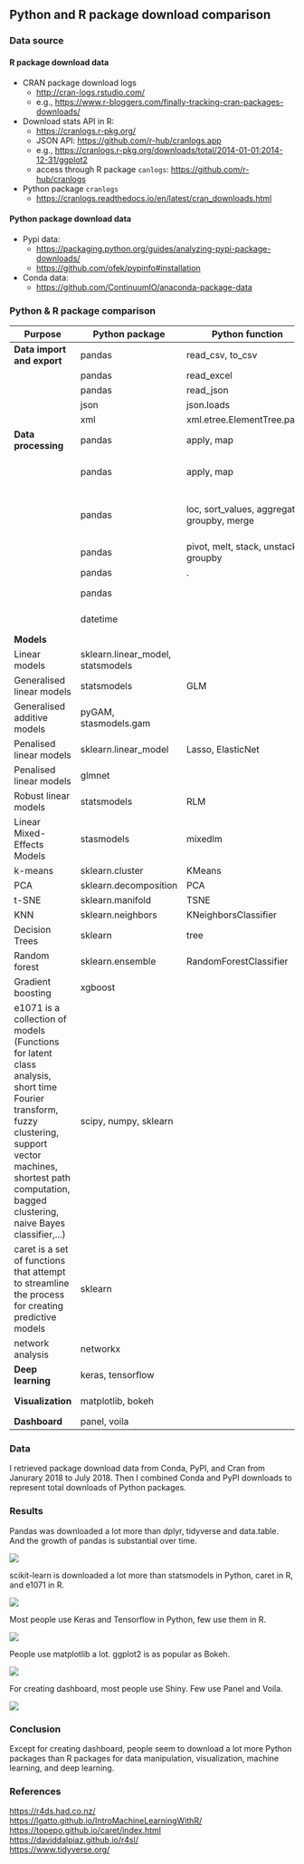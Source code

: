 Python and R package download comparison
---

### Data source
#### R package download data
- CRAN package download logs
  - http://cran-logs.rstudio.com/
  - e.g., https://www.r-bloggers.com/finally-tracking-cran-packages-downloads/
- Download stats API in R: 
  - https://cranlogs.r-pkg.org/
  - JSON API: https://github.com/r-hub/cranlogs.app
  - e.g., https://cranlogs.r-pkg.org/downloads/total/2014-01-01:2014-12-31/ggplot2
  - access through R package `canlogs`: https://github.com/r-hub/cranlogs
- Python package `cranlogs`
  - https://cranlogs.readthedocs.io/en/latest/cran_downloads.html
#### Python package download data
- Pypi data:
    - https://packaging.python.org/guides/analyzing-pypi-package-downloads/
    - https://github.com/ofek/pypinfo#installation
- Conda data:
    - https://github.com/ContinuumIO/anaconda-package-data

### Python & R package comparison

| Purpose  | Python package  | Python function  | R package  |R function|
| -------- | -------- | -------- | -------- | -------- |
| **Data import and export** | pandas |read_csv, to_csv   | readr| read.csv, write.csv|
| |pandas | read_excel  | readxl| .xls and .xlsx|
| |pandas |  read_json | jsonlite| json|
| |json |  json.loads | jsonlite| json|
| |xml | xml.etree.ElementTree.parse  | XML| xmlparse|
|**Data processing** |pandas | apply, map| purrr| map|
||pandas | apply, map| plyr| apply functions, e.g., aaply|
| |pandas | loc, sort_values, aggregate, groupby, merge | dplyr, data.table|filter, arrange, select, mutate, summarise, groupby, join |
| |pandas | pivot, melt, stack, unstack, groupby| tidyr|gather, spead |
| |pandas | .| magrittr|%>% |
| |pandas | | tidyverse|combined packages|
|| datetime| | lubridate, hms| |
|**Models** || |||
|Linear models|sklearn.linear_model, statsmodels| |stats | lm()|
|Generalised linear models  |statsmodels| GLM|stats |glm() |
|Generalised additive models |pyGAM, stasmodels.gam||mgcv |gam() |
|Penalised linear models |sklearn.linear_model|Lasso, ElasticNet |glmnet |glmnet() |
|Penalised linear models |glmnet| |glmnet |glmnet() |
|Robust linear models |statsmodels|RLM |MASS |rlm() |
|Linear Mixed-Effects Models |stasmodels|mixedlm|lme4, lmerTest | |
|k-means |sklearn.cluster|KMeans |stats|kmeans |
|PCA |sklearn.decomposition|PCA |stats|prcomp |
|t-SNE|sklearn.manifold|TSNE|Rtsne|Rtsne|
|KNN|sklearn.neighbors|KNeighborsClassifier|class,FNN|KNN|
|Decision Trees |sklearn|tree |rpart |rpart() |
|Random forest |sklearn.ensemble|RandomForestClassifier |randomForest |randomForest() |
|Gradient boosting |xgboost| |xgboost| |
|e1071 is a collection of models (Functions for latent class analysis, short time Fourier transform, fuzzy clustering, support vector machines, shortest path computation, bagged clustering, naive Bayes classifier,...) |scipy, numpy, sklearn| |e1071||
|caret is a set of functions that attempt to streamline the process for creating predictive models|sklearn| |caret| |
|network analysis|networkx| |igraph| |
|**Deep learning**|keras, tensorflow| |keras, tensorflow| |
|**Visualization** |matplotlib, bokeh| | ggplot2, graphics| |
|**Dashboard**  |panel, voila| | shiny| |

### Data
I retrieved package download data from Conda, PyPI, and Cran from Janurary 2018 to July 2018. Then I combined Conda and PyPI downloads to represent total downloads of Python packages. 

### Results 
Pandas was downloaded a lot more than dplyr, tidyverse and data.table. And the growth of pandas is substantial over time. 

![](https://github.com/sophiamyang/PythonRcomparison/blob/master/figures/pandas.png)

scikit-learn is downloaded a lot more than statsmodels in Python, caret in R, and e1071 in R.  

![](https://github.com/sophiamyang/PythonRcomparison/blob/master/figures/sklearn.png)

Most people use Keras and Tensorflow in Python, few use them in R. 

![](https://github.com/sophiamyang/PythonRcomparison/blob/master/figures/keras.png)

People use matplotlib a lot. ggplot2 is as popular as Bokeh. 

![](https://github.com/sophiamyang/PythonRcomparison/blob/master/figures/plot.png)

For creating dashboard, most people use Shiny. Few use Panel and Voila. 

![](https://github.com/sophiamyang/PythonRcomparison/blob/master/figures/dashboard.png)

### Conclusion
Except for creating dashboard, people seem to download a lot more Python packages than R packages for data manipulation, visualization, machine learning, and deep learning. 

### References
https://r4ds.had.co.nz/ <br />
https://lgatto.github.io/IntroMachineLearningWithR/<br />
https://topepo.github.io/caret/index.html <br />
https://daviddalpiaz.github.io/r4sl/ <br />
https://www.tidyverse.org/ <br />

